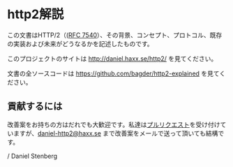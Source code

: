http2解説
========

この文書はHTTP/2（([RFC 7540](https://httpwg.github.io/specs/rfc7540.html)）、その背景、コンセプト、プロトコル、既存の実装および未来がどうなるかを記述したものです。

このプロジェクトのサイトは http://daniel.haxx.se/http2/ を見てください。

文書の全ソースコードは https://github.com/bagder/http2-explained を見てください。

貢献するには
----------

改善案をお持ちの方はだれでも大歓迎です。私達は[プルリクエスト](https://github.com/bagder/http2-explained/pulls)を受け付けていますが、daniel-http2@haxx.se まで改善案をメールで送って頂いても結構です。

 / Daniel Stenberg
